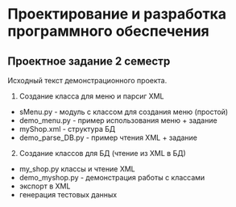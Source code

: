 # Проектирование и разработка программного обеспечения
## Проектное задание 2 семестр

Исходный текст демонстрационного проекта.

 1. Создание класса для меню и парсиг XML
  - sMenu.py - модуль с классом для создания меню (простой)
  - demo_menu.py	- пример использования меню + задание
  - myShop.xml - структура БД
  - demo_parse_DB.py	- пример чтения XML + задание
 2. Создание классов для БД (чтение из XML в БД)
  - my_shop.py классы и чтение XML
  - demo_myshop.py - демонстрация работы с классами
  - экспорт в XML
  - генерация тестовых данных
